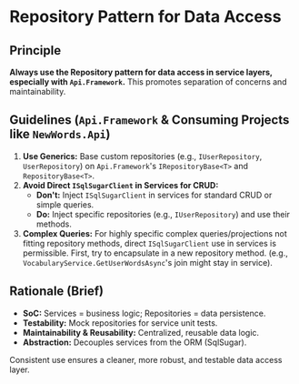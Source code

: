 # Repository Pattern for Data Access

## Principle
**Always use the Repository pattern for data access in service layers, especially with `Api.Framework`.** This promotes separation of concerns and maintainability.

## Guidelines (`Api.Framework` & Consuming Projects like `NewWords.Api`)

1.  **Use Generics:** Base custom repositories (e.g., `IUserRepository`, `UserRepository`) on `Api.Framework`'s `IRepositoryBase<T>` and `RepositoryBase<T>`.
2.  **Avoid Direct `ISqlSugarClient` in Services for CRUD:**
    *   **Don't:** Inject `ISqlSugarClient` in services for standard CRUD or simple queries.
    *   **Do:** Inject specific repositories (e.g., `IUserRepository`) and use their methods.
3.  **Complex Queries:** For highly specific complex queries/projections not fitting repository methods, direct `ISqlSugarClient` use in services is permissible. First, try to encapsulate in a new repository method. (e.g., `VocabularyService.GetUserWordsAsync`'s join might stay in service).

## Rationale (Brief)
*   **SoC:** Services = business logic; Repositories = data persistence.
*   **Testability:** Mock repositories for service unit tests.
*   **Maintainability & Reusability:** Centralized, reusable data logic.
*   **Abstraction:** Decouples services from the ORM (SqlSugar).

Consistent use ensures a cleaner, more robust, and testable data access layer.
